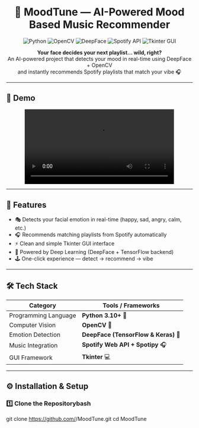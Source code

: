 <h1 align="center">🎵 MoodTune — AI-Powered Mood Based Music Recommender</h1>

<p align="center">
  <img src="https://img.shields.io/badge/Python-3.10+-blue?logo=python" alt="Python">
  <img src="https://img.shields.io/badge/OpenCV-Computer%20Vision-green?logo=opencv" alt="OpenCV">
  <img src="https://img.shields.io/badge/DeepFace-Emotion%20Detection-orange" alt="DeepFace">
  <img src="https://img.shields.io/badge/Spotify-API-brightgreen?logo=spotify" alt="Spotify API">
  <img src="https://img.shields.io/badge/Tkinter-GUI-lightgrey" alt="Tkinter GUI">
</p>

<p align="center">
  <b>Your face decides your next playlist... wild, right?</b><br>
  An AI-powered project that detects your mood in real-time using DeepFace + OpenCV<br>
  and instantly recommends Spotify playlists that match your vibe 🎧
</p>

---

## 🎥 Demo

<p align="center">
  <video src="Recording%202025-10-20%20144647.mp4" controls width="80%"></video>
</p>

---

## 🚀 Features

- 🎭 Detects your facial emotion in real-time (happy, sad, angry, calm, etc.)
- 🎧 Recommends matching playlists from Spotify automatically
- ⚡ Clean and simple Tkinter GUI interface
- 🧠 Powered by Deep Learning (DeepFace + TensorFlow backend)
- 🕹️ One-click experience — detect → recommend → vibe

---

## 🛠️ Tech Stack

| Category | Tools / Frameworks |
|-----------|--------------------|
| Programming Language | **Python 3.10+** 🐍 |
| Computer Vision | **OpenCV** 🎥 |
| Emotion Detection | **DeepFace (TensorFlow & Keras)** 🤖 |
| Music Integration | **Spotify Web API + Spotipy** 🎧 |
| GUI Framework | **Tkinter** 💻 |

---

## ⚙️ Installation & Setup

### 1️⃣ Clone the Repositorybash
git clone https://github.com/<your-username>/MoodTune.git
cd MoodTune
